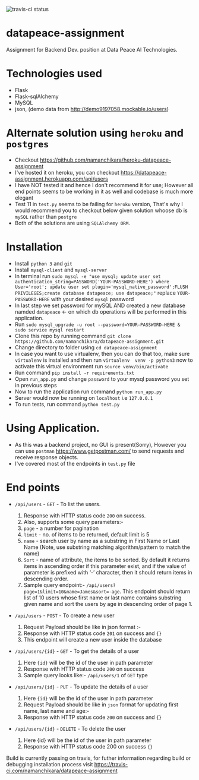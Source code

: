 ![travis-ci status](https://travis-ci.com/namanchikara/datapeace-assignment.svg?branch=master)
# datapeace-assignment    
Assignment for Backend Dev. position at Data Peace AI Technologies. 


# Technologies used
* Flask
* Flask-sqlAlchemy
* MySQL
* json, (demo data from http://demo9197058.mockable.io/users)

# Alternate solution using `heroku` and `postgres`
* Checkout https://github.com/namanchikara/heroku-datapeace-assignment
* I've hosted it on heroku, you can checkout https://datapeace-assignment.herokuapp.com/api/users
* I have NOT tested it and hence I don't recommend it for use; However all end points seems to be working in it as well and codebase is much more elegant
* Test 11 in `test.py` seems to be failing for `heroku` version, That's why I would recommend you to checkout below given solution whoose db is `mySQL` rather than `postgre`
* Both of the solutions are using `SQLAlchemy ORM`. 

# Installation

* Install `python 3` and `git`
* Install `mysql-client` and `mysql-server`
* In terminal run `sudo mysql -e "use mysql; update user set authentication_string=PASSWORD('YOUR-PASSWORD-HERE') where User='root'; update user set plugin='mysql_native_password';FLUSH PRIVILEGES;create database datapeace; use datapeace;"` replace `YOUR-PASSWORD-HERE` with your desired `mysql` password
* In last step we set password for mySQL AND created a new database namded `datapeace` <- on which db operations will be performed in this application.
* Run `sudo mysql_upgrade -u root --password=YOUR-PASSWORD-HERE & sudo service mysql restart`
* Clone this repo by running command `git clone https://github.com/namanchikara/datapeace-assignment.git`
* Change directory to folder using `cd datapeace-assignment`
* In case you want to use virtualenv, then you can do that too, make sure `virtualenv` is installed and then run `virtualenv  venv -p python3` now to activate this virtual environment run `source venv/bin/activate`
* Run command `pip install -r requirements.txt`
* Open `run_app.py` and change `password` to your mysql password you set in previous steps
* Now to run the application run command `python run_app.py`
* Server would now be running on `localhost` i.e `127.0.0.1`
* To run tests, run command `python test.py`


# Using Application.
* As this was a backend project, no GUI is present(Sorry), However you can use `postman` https://www.getpostman.com/ to send requests and receive response objects.
* I've covered most of the endpoints in `test.py` file

# End points
* `/api/users` - `GET` - To list the users. 
  1. Response with HTTP status code `200` on success.
  2. Also, supports some query parameters:-
  3. `page` - a number for pagination
  4. `limit` - no. of items to be returned, default limit is 5
  5. `name` - search user by name as a substring in First Name or Last Name (Note, use substring matching algorithm/pattern to match the name)
  6. `Sort` - name of attribute, the items to be sorted. By default it returns items in ascending order if  this parameter exist, and if the value of parameter is prefixed with ‘-’ character, then it should return items in descending order.
  7. Sample query endpoint:- `/api/users?page=1&limit=10&name=James&sort=-age`. This endpoint should return list of 10 users whose first name or last name contains substring given name and sort the users by age in descending order of page 1.

* `/api/users` - `POST` - To create a new user
  1. Request Payload should be like in json format :-
  2. Response with HTTP status code `201` on success and `{}`
  3. This endpoint will create a new user inside the database

* `/api/users/{id}` - `GET` - To get the details of a user
  1. Here `{id}` will be the id of the user in path parameter 
  2. Response with HTTP status code `200` on success
  3. Sample query looks like:- `/api/users/1` of `GET` type

* `/api/users/{id}` - `PUT` - To update the details of a user
  1. Here `{id}` will be the id of the user in path parameter 
  2. Request Payload should be like in `json` format for updating first name, last name and age:-
  3. Response with HTTP status code `200` on success and `{}`

* `/api/users/{id}` - `DELETE` - To delete the user
  1. Here {id} will be the id of the user in path parameter 
  2. Response with HTTP status code 200 on success `{}`




Build is currently passing on travis, for futher information regarding build or debugging installation process visit https://travis-ci.com/namanchikara/datapeace-assignment
